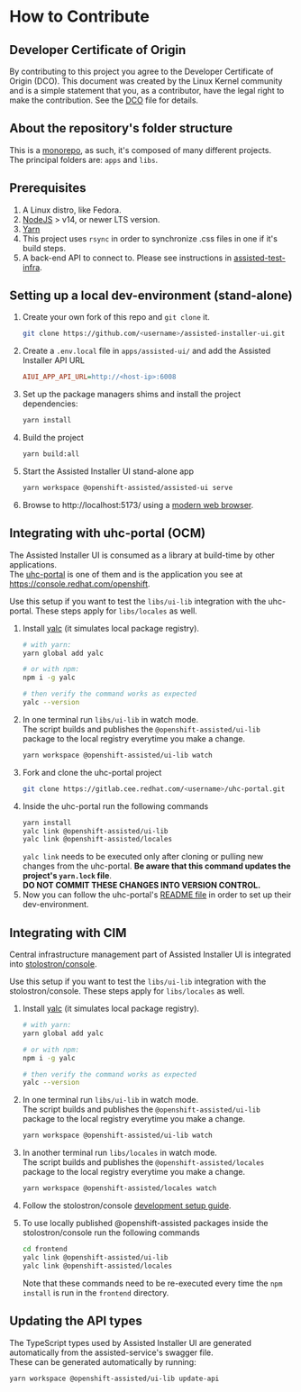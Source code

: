 # How to Contribute

## Developer Certificate of Origin

By contributing to this project you agree to the Developer Certificate of Origin (DCO). This
document was created by the Linux Kernel community and is a simple statement that you, as a
contributor, have the legal right to make the contribution. See the [DCO](../DCO) file for details.

## About the repository's folder structure

This is a [monorepo](https://monorepo.tools/), as such, it's composed of many different projects.  
The principal folders are: `apps` and `libs`.

## Prerequisites

1. A Linux distro, like Fedora.
2. [NodeJS](https://nodejs.org/en) > v14, or newer LTS version.
3. [Yarn](https://yarnpkg.com/getting-started/install)
4. This project uses `rsync` in order to synchronize .css files in one if it's build steps.
5. A back-end API to connect to. Please see instructions in
   [assisted-test-infra](https://github.com/openshift/assisted-test-infra).

## Setting up a local dev-environment (stand-alone)

1. Create your own fork of this repo and `git clone` it.
   ```bash
   git clone https://github.com/<username>/assisted-installer-ui.git
   ```
2. Create a `.env.local` file in `apps/assisted-ui/` and add the Assisted Installer API URL
   ```ini
   AIUI_APP_API_URL=http://<host-ip>:6008
   ```
3. Set up the package managers shims and install the project dependencies:
   ```bash
   yarn install
   ```
4. Build the project
   ```bash
   yarn build:all
   ```
5. Start the Assisted Installer UI stand-alone app
   ```bash
   yarn workspace @openshift-assisted/assisted-ui serve
   ```
6. Browse to http://localhost:5173/ using a [modern web browser](https://caniuse.com/usage-table).

## Integrating with uhc-portal (OCM)

The Assisted Installer UI is consumed as a library at build-time by other applications.  
The [uhc-portal](https://gitlab.cee.redhat.com/service/uhc-portal.git) is one of them and is the
application you see at https://console.redhat.com/openshift.

Use this setup if you want to test the `libs/ui-lib` integration with the uhc-portal. These steps
apply for `libs/locales` as well.

1. Install [yalc](https://github.com/wclr/yalc#installation) (it simulates local package registry).
   ```bash
   # with yarn:
   yarn global add yalc
   ```
   ```bash
   # or with npm:
   npm i -g yalc
   ```
   ```bash
   # then verify the command works as expected
   yalc --version
   ```
2. In one terminal run `libs/ui-lib` in watch mode.  
   The script builds and publishes the `@openshift-assisted/ui-lib` package to the local registry
   everytime you make a change.
   ```bash
   yarn workspace @openshift-assisted/ui-lib watch
   ```
3. Fork and clone the uhc-portal project
   ```bash
   git clone https://gitlab.cee.redhat.com/<username>/uhc-portal.git
   ```
4. Inside the uhc-portal run the following commands
   ```bash
   yarn install
   yalc link @openshift-assisted/ui-lib
   yalc link @openshift-assisted/locales
   ```
   `yalc link` needs to be executed only after cloning or pulling new changes from the uhc-portal.
   **Be aware that this command updates the project's `yarn.lock` file**.  
   **DO NOT COMMIT THESE CHANGES INTO VERSION CONTROL.**
5. Now you can follow the uhc-portal's
   [README file](https://gitlab.cee.redhat.com/service/uhc-portal/-/blob/master/README.md) in order
   to set up their dev-environment.

## Integrating with CIM

Central infrastructure management part of Assisted Installer UI is integrated into
[stolostron/console](https://github.com/stolostron/console).

Use this setup if you want to test the `libs/ui-lib` integration with the stolostron/console. These
steps apply for `libs/locales` as well.

1. Install [yalc](https://github.com/wclr/yalc#installation) (it simulates local package registry).
   ```bash
   # with yarn:
   yarn global add yalc
   ```
   ```bash
   # or with npm:
   npm i -g yalc
   ```
   ```bash
   # then verify the command works as expected
   yalc --version
   ```
2. In one terminal run `libs/ui-lib` in watch mode.  
   The script builds and publishes the `@openshift-assisted/ui-lib` package to the local registry
   everytime you make a change.

   ```bash
   yarn workspace @openshift-assisted/ui-lib watch
   ```

3. In another terminal run `libs/locales` in watch mode.  
   The script builds and publishes the `@openshift-assisted/locales` package to the local registry
   everytime you make a change.

   ```bash
   yarn workspace @openshift-assisted/locales watch
   ```

4. Follow the stolostron/console
   [development setup guide](https://github.com/stolostron/console#running).
5. To use locally published @openshift-assisted packages inside the stolostron/console run the
   following commands
   ```bash
   cd frontend
   yalc link @openshift-assisted/ui-lib
   yalc link @openshift-assisted/locales
   ```
   Note that these commands need to be re-executed every time the `npm install` is run in the
   `frontend` directory.

## Updating the API types

The TypeScript types used by Assisted Installer UI are generated automatically from the
assisted-service's swagger file.  
These can be generated automatically by running:

```
yarn workspace @openshift-assisted/ui-lib update-api
```
